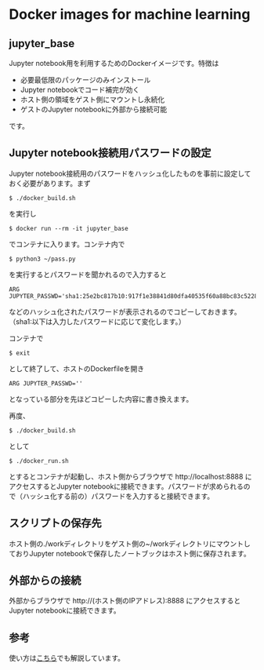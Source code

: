 # Docker images for machine learning
## jupyter_base
Jupyter notebook用を利用するためのDockerイメージです。特徴は

* 必要最低限のパッケージのみインストール
* Jupyter notebookでコード補完が効く
* ホスト側の領域をゲスト側にマウントし永続化
* ゲストのJupyter notebookに外部から接続可能

です。

## Jupyter notebook接続用パスワードの設定
Jupyter notebook接続用のパスワードをハッシュ化したものを事前に設定しておく必要があります。まず
```
$ ./docker_build.sh
```
を実行し
```
$ docker run --rm -it jupyter_base
```
でコンテナに入ります。コンテナ内で
```
$ python3 ~/pass.py
```
を実行するとパスワードを聞かれるので入力すると
```
ARG JUPYTER_PASSWD='sha1:25e2bc817b10:917f1e38841d80dfa40535f60a88bc83c5228297'
```
などのハッシュ化されたパスワードが表示されるのでコピーしておきます。（sha1:以下は入力したパスワードに応じて変化します。）

コンテナで
```
$ exit
```
として終了して、ホストのDockerfileを開き
```
ARG JUPYTER_PASSWD=''
```
となっている部分を先ほどコピーした内容に書き換えます。

再度、
```
$ ./docker_build.sh
```
として
```
$ ./docker_run.sh
```
とするとコンテナが起動し、ホスト側からブラウザで http://localhost:8888 にアクセスするとJupyter notebookに接続できます。パスワードが求められるので（ハッシュ化する前の）パスワードを入力すると接続できます。

## スクリプトの保存先
ホスト側の./workディレクトリをゲスト側の~/workディレクトリにマウントしておりJupyter notebookで保存したノートブックはホスト側に保存されます。

## 外部からの接続
外部からブラウザで http://(ホスト側のIPアドレス):8888 にアクセスするとJupyter notebookに接続できます。

## 参考
使い方は[こちら](https://starpentagon.net/analytics/jupyter_notebook_docker/)でも解説しています。

